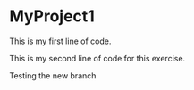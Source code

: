 # MyProject1

This is my first line of code. 

This is my second line of code for this exercise.

Testing the new branch
